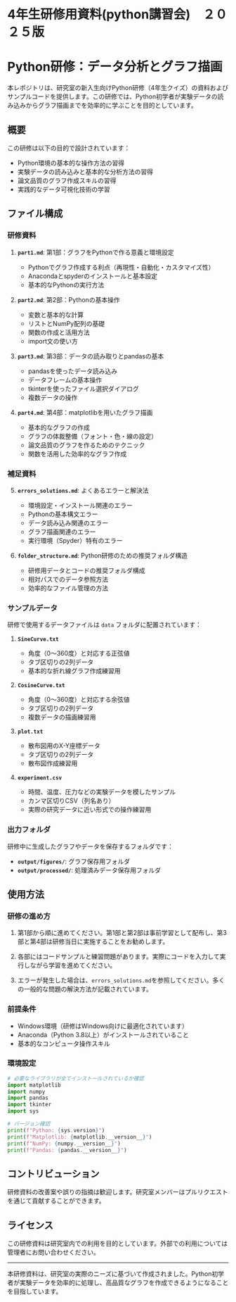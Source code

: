 # 4年生研修用資料(python講習会)　２０２５版

# Python研修：データ分析とグラフ描画

本レポジトリは、研究室の新入生向けPython研修（4年生クイズ）の資料およびサンプルコードを提供します。この研修では、Python初学者が実験データの読み込みからグラフ描画までを効率的に学ぶことを目的としています。

## 概要

この研修は以下の目的で設計されています：

- Python環境の基本的な操作方法の習得
- 実験データの読み込みと基本的な分析方法の習得
- 論文品質のグラフ作成スキルの習得
- 実践的なデータ可視化技術の学習

## ファイル構成

### 研修資料

1. **`part1.md`**: 第1部：グラフをPythonで作る意義と環境設定
   - Pythonでグラフ作成する利点（再現性・自動化・カスタマイズ性）
   - Anacondaとspyderのインストールと基本設定
   - 基本的なPythonの実行方法

2. **`part2.md`**: 第2部：Pythonの基本操作
   - 変数と基本的な計算
   - リストとNumPy配列の基礎
   - 関数の作成と活用方法
   - import文の使い方

3. **`part3.md`**: 第3部：データの読み取りとpandasの基本
   - pandasを使ったデータ読み込み
   - データフレームの基本操作
   - tkinterを使ったファイル選択ダイアログ
   - 複数データの操作

4. **`part4.md`**: 第4部：matplotlibを用いたグラフ描画
   - 基本的なグラフの作成
   - グラフの体裁整備（フォント・色・線の設定）
   - 論文品質のグラフを作るためのテクニック
   - 関数を活用した効率的なグラフ作成

### 補足資料

5. **`errors_solutions.md`**: よくあるエラーと解決法
   - 環境設定・インストール関連のエラー
   - Pythonの基本構文エラー
   - データ読み込み関連のエラー
   - グラフ描画関連のエラー
   - 実行環境（Spyder）特有のエラー

6. **`folder_structure.md`**: Python研修のための推奨フォルダ構造
   - 研修用データとコードの推奨フォルダ構成
   - 相対パスでのデータ参照方法
   - 効率的なファイル管理の方法

### サンプルデータ

研修で使用するデータファイルは `data` フォルダに配置されています：

1. **`SineCurve.txt`**
   - 角度（0〜360度）と対応する正弦値
   - タブ区切りの2列データ
   - 基本的な折れ線グラフ作成練習用

2. **`CosineCurve.txt`**
   - 角度（0〜360度）と対応する余弦値
   - タブ区切りの2列データ
   - 複数データの描画練習用

3. **`plot.txt`**
   - 散布図用のX-Y座標データ
   - タブ区切りの2列データ
   - 散布図作成練習用

4. **`experiment.csv`**
   - 時間、温度、圧力などの実験データを模したサンプル
   - カンマ区切りCSV（列名あり）
   - 実際の研究データに近い形式での操作練習用

### 出力フォルダ

研修中に生成したグラフやデータを保存するフォルダです：

- **`output/figures/`**: グラフ保存用フォルダ
- **`output/processed/`**: 処理済みデータ保存用フォルダ

## 使用方法

### 研修の進め方

1. 第1部から順に進めてください。第1部と第2部は事前学習として配布し、第3部と第4部は研修当日に実施することをお勧めします。

2. 各部にはコードサンプルと練習問題があります。実際にコードを入力して実行しながら学習を進めてください。

3. エラーが発生した場合は、`errors_solutions.md`を参照してください。多くの一般的な問題の解決方法が記載されています。

### 前提条件

- Windows環境（研修はWindows向けに最適化されています）
- Anaconda（Python 3.8以上）がインストールされていること
- 基本的なコンピュータ操作スキル

### 環境設定

```python
# 必要なライブラリが全てインストールされているか確認
import matplotlib
import numpy
import pandas
import tkinter
import sys

# バージョン確認
print(f"Python: {sys.version}")
print(f"Matplotlib: {matplotlib.__version__}")
print(f"NumPy: {numpy.__version__}")
print(f"Pandas: {pandas.__version__}")
```

## コントリビューション

研修資料の改善案や誤りの指摘は歓迎します。研究室メンバーはプルリクエストを通じて貢献することができます。

## ライセンス

この研修資料は研究室内での利用を目的としています。外部での利用については管理者にお問い合わせください。

---

本研修資料は、研究室の実際のニーズに基づいて作成されました。Python初学者が実験データを効率的に処理し、高品質なグラフを作成できるようになることを目指しています。
